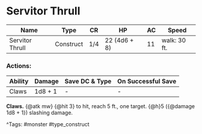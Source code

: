 # Servitor Thrull

| Name | Type | CR | HP | AC | Speed |
|------|------|----|----|----|-------|
| Servitor Thrull | Construct | 1/4 | 22 (4d6 + 8) | 11 | walk: 30 ft. |

### Actions:

| Ability | Damage | Save DC & Type | On Successful Save |
|---------|--------|----------------|--------------------|
| Claws | 1d8 + 1 | - | - |


**Claws.** {@atk mw} {@hit 3} to hit, reach 5 ft., one target. {@h}5 ({@damage 1d8 + 1}) slashing damage.

^Tags: #monster #type_construct
